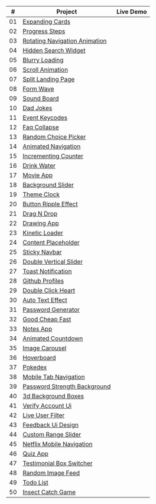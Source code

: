 
|  #  | Project                                                                                                                     | Live Demo                                                                         |
| :-: | --------------------------------------------------------------------------------------------------------------------------- | --------------------------------------------------------------------------------- |
| 01  | [Expanding Cards](https://github.com/IdanKfir/50Projects-50Days/tree/main/Expanding%20Cards)                           |
| 02  | [Progress Steps](https://github.com/IdanKfir/50Projects-50Days/tree/main/Progress%20Steps)                             |
| 03  | [Rotating Navigation Animation](https://github.com/idankfir/50Projects-50Days/tree/master/Rotating%20Nav%20Animation)      |
| 04  | [Hidden Search Widget](https://github.com/idankfir/50Projects-50Days/tree/master/Hidden%20Search%20Widget)                        |
| 05  | [Blurry Loading](https://github.com/idankfir/50Projects-50Days/tree/master/Blurry%20Loading)                             |
| 06  | [Scroll Animation](https://github.com/idankfir/50Projects-50Days/tree/master/Scroll%20Animation)                         |
| 07  | [Split Landing Page](https://github.com/idankfir/50Projects-50Days/tree/master/Split%20Landing%20Page)                     |
| 08  | [Form Wave](https://github.com/idankfir/50Projects-50Days/tree/master/Form%20Input%20Wave)                                 |
| 09  | [Sound Board](https://github.com/idankfir/50Projects-50Days/tree/master/Sound%20Board)                                   |
| 10  | [Dad Jokes](https://github.com/idankfir/50Projects-50Days/tree/master/Dad%20Jokes)                                       |
| 11  | [Event Keycodes](https://github.com/idankfir/50Projects-50Days/tree/master/Event%20Keycodes)                             |
| 12  | [Faq Collapse](https://github.com/idankfir/50Projects-50Days/tree/master/Faq%20Collapse)                                 |
| 13  | [Random Choice Picker](https://github.com/idankfir/50Projects-50Days/tree/master/Random%20Choice%20Picker)                 |
| 14  | [Animated Navigation](https://github.com/idankfir/50Projects-50Days/tree/master/Animated%20Navigation)                   |
| 15  | [Incrementing Counter](https://github.com/idankfir/50Projects-50Days/tree/master/Incrementing%20Counter)                 |
| 16  | [Drink Water](https://github.com/idankfir/50Projects-50Days/tree/master/Drink%20Water)                                   |
| 17  | [Movie App](https://github.com/idankfir/50Projects-50Days/tree/master/Movie%20App)                                       |
| 18  | [Background Slider](https://github.com/idankfir/50Projects-50Days/tree/master/Background%20Slider)                       |
| 19  | [Theme Clock](https://github.com/idankfir/50Projects-50Days/tree/master/Theme%20Clock)                                   |
| 20  | [Button Ripple Effect](https://github.com/idankfir/50Projects-50Days/tree/master/Button%20Ripple%20Effect)                 |
| 21  | [Drag N Drop](https://github.com/idankfir/50Projects-50Days/tree/master/Drag%20Drop)                                     |
| 22  | [Drawing App](https://github.com/idankfir/50Projects-50Days/tree/master/Drawing%20App)                                   |
| 23  | [Kinetic Loader](https://github.com/idankfir/50Projects-50Days/tree/master/Kinetic%20Loader)                             |
| 24  | [Content Placeholder](https://github.com/idankfir/50Projects-50Days/tree/master/Content%20Placeholder)                   |
| 25  | [Sticky Navbar](https://github.com/idankfir/50Projects-50Days/tree/master/Sticky%20Navigation)                           |
| 26  | [Double Vertical Slider](https://github.com/idankfir/50Projects-50Days/tree/master/Double%20Vertical%20Slider)             |
| 27  | [Toast Notification](https://github.com/idankfir/50Projects-50Days/tree/master/Toast%20Notification)                     |
| 28  | [Github Profiles](https://github.com/idankfir/50Projects-50Days/tree/master/Github%20Profiles)                           |
| 29  | [Double Click Heart](https://github.com/idankfir/50Projects-50Days/tree/master/Double%20Click%20Heart)                     |
| 30  | [Auto Text Effect](https://github.com/idankfir/50Projects-50Days/tree/master/Auto%20Text%20Effect)                         |
| 31  | [Password Generator](https://github.com/idankfir/50Projects-50Days/tree/master/Password%20Generator)                     |
| 32  | [Good Cheap Fast](https://github.com/idankfir/50Projects-50Days/tree/master/Good%20Cheap%20Fast)                           |
| 33  | [Notes App](https://github.com/idankfir/50Projects-50Days/tree/master/NotesApp)                                       |
| 34  | [Animated Countdown](https://github.com/idankfir/50Projects-50Days/tree/master/Animated%20Countdown)                     |
| 35  | [Image Carousel](https://github.com/idankfir/50Projects-50Days/tree/master/Image%20Carousel)                             |
| 36  | [Hoverboard](https://github.com/idankfir/50Projects-50Days/tree/master/Hover%20Board)                                     |
| 37  | [Pokedex](https://github.com/idankfir/50Projects-50Days/tree/master/Pokedex)                                           |
| 38  | [Mobile Tab Navigation](https://github.com/idankfir/50Projects-50Days/tree/master/Mobile%20Tab%20Navigation)               |
| 39  | [Password Strength Background](https://github.com/idankfir/50Projects-50Days/tree/master/Password%20Strength%20Background) |
| 40  | [3d Background Boxes](https://github.com/IdanKfir/50Projects-50Days/tree/main/3D%20Boxes%20Background)                   |
| 41  | [Verify Account Ui](https://github.com/idankfir/50Projects-50Days/tree/master/Verify%20Account%20Ui)                       |
| 42  | [Live User Filter](https://github.com/idankfir/50Projects-50Days/tree/master/Live%20User%20Filter)                         |
| 43  | [Feedback Ui Design](https://github.com/idankfir/50Projects-50Days/tree/master/Feedback%20Ui%20Design)                     |
| 44  | [Custom Range Slider](https://github.com/idankfir/50Projects-50Days/tree/master/Custom%20Range%20Slider)                   |
| 45  | [Netflix Mobile Navigation](https://github.com/idankfir/50Projects-50Days/tree/master/Netflix%20Mobile%20Navigation)       |
| 46  | [Quiz App](https://github.com/idankfir/50Projects-50Days/tree/master/Quiz%20App)                                         |
| 47  | [Testimonial Box Switcher](https://github.com/idankfir/50Projects-50Days/tree/master/Testimonial%20Box%20Switcher)         |
| 48  | [Random Image Feed](https://github.com/idankfir/50Projects-50Days/tree/master/Random%20Image%20Generator)                  |
| 49  | [Todo List](https://github.com/idankfir/50Projects-50Days/tree/master/Todo%20List)                                       |
| 50  | [Insect Catch Game](https://github.com/idankfir/50Projects-50Days/tree/master/Insect%20Catch%20Game)                       |

